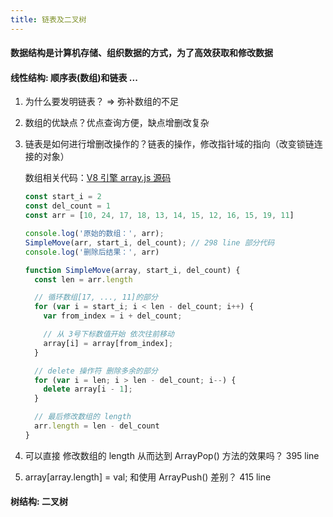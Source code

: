 ```yaml
---
title: 链表及二叉树
---
```

#### 数据结构是计算机存储、组织数据的方式，为了高效获取和修改数据

#### 线性结构: 顺序表(数组)和链表 ...
1. 为什么要发明链表？ => 弥补数组的不足
2. 数组的优缺点？优点查询方便，缺点增删改复杂
3. 链表是如何进行增删改操作的？链表的操作，修改指针域的指向（改变锁链连接的对象）

	数组相关代码：[V8 引擎 array.js 源码](https://github.com/v8/v8/blob/ad82a40509c5b5b4680d4299c8f08d6c6d31af3c/src/js/array.js)

	```javascript	
	const start_i = 2
	const del_count = 1
	const arr = [10, 24, 17, 18, 13, 14, 15, 12, 16, 15, 19, 11]
	
	console.log('原始的数组：', arr);
	SimpleMove(arr, start_i, del_count); // 298 line 部分代码
	console.log('删除后结果：', arr)
	
	function SimpleMove(array, start_i, del_count) {
	  const len = arr.length
	
	  // 循环数组[17, ..., 11]的部分
	  for (var i = start_i; i < len - del_count; i++) {
	    var from_index = i + del_count;
	
	    // 从 3号下标数值开始 依次往前移动
	    array[i] = array[from_index];
	  }
	
	  // delete 操作符 删除多余的部分
	  for (var i = len; i > len - del_count; i--) {
	    delete array[i - 1];
	  }
	
	  // 最后修改数组的 length 
	  arr.length = len - del_count
	}
	```
3. 可以直接 修改数组的 length 从而达到 ArrayPop() 方法的效果吗？ 395 line
4. array[array.length] = val; 和使用 ArrayPush() 差别？ 415 line

#### 树结构: 二叉树
